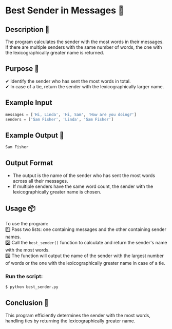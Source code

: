 # Best Sender in Messages 📧

## Description 📝

The program calculates the sender with the most words in their messages.
If there are multiple senders with the same number of words, the one with the lexicographically greater name is returned.

## Purpose 🎯

✔ Identify the sender who has sent the most words in total.  
✔ In case of a tie, return the sender with the lexicographically larger name.

## Example Input

```python
messages = ['Hi, Linda', 'Hi, Sam', 'How are you doing?']
senders = ['Sam Fisher', 'Linda', 'Sam Fisher']
```

## Example Output 📜

```python
Sam Fisher
```

## Output Format

-   The output is the name of the sender who has sent the most words across all their messages.
-   If multiple senders have the same word count, the sender with the lexicographically greater name is chosen.

## Usage 📦

To use the program:  
1️⃣ Pass two lists: one containing messages and the other containing sender names.  
2️⃣ Call the `best_sender()` function to calculate and return the sender's name with the most words.  
3️⃣ The function will output the name of the sender with the largest number of words or the one with the lexicographically greater name in case of a tie.

### Run the script:

```bash
$ python best_sender.py
```

## Conclusion 🚀

This program efficiently determines the sender with the most words, handling ties by returning the lexicographically greater name.
